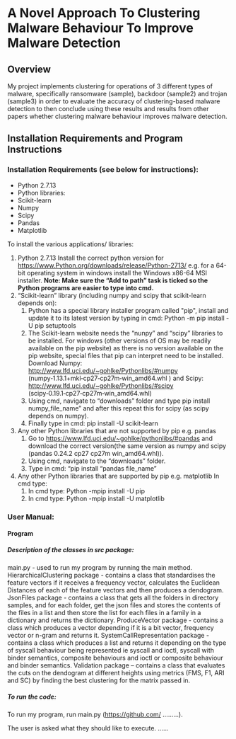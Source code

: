 # A Novel Approach To Clustering Malware Behaviour To Improve Malware Detection

## Overview

My project implements clustering for operations of 3 different types of malware, specifically ransomware (sample), backdoor (sample2) and trojan (sample3) in order to evaluate the accuracy of clustering-based malware detection to then conclude using these results and results from other papers whether clustering malware behaviour improves malware detection. 

## Installation Requirements and Program Instructions

### Installation Requirements (see below for instructions):
*   Python 2.7.13
*   Python libraries: 
*   Scikit-learn
* Numpy
* Scipy
* Pandas
* Matplotlib 

To install the various applications/ libraries:

1.  Python 2.7.13
Install the correct python version for https://www.Python.org/downloads/release/Python-2713/  e.g. for a 64-bit operating system in windows install the Windows x86-64 MSI installer. **Note: Make sure the “Add to path” task is ticked so the Python programs are easier to type into cmd.** 
2.  “Scikit-learn” library (including numpy and scipy that scikit-learn depends on):
    1. Python has a special library installer program called "pip", install and update it to its latest version by typing in cmd: Python -m pip install -U pip setuptools
    2. The Scikit-learn website needs the “nunpy” and “scipy” libraries to be installed. For windows (other versions of OS may be readily available on the pip website) as there is no version available on the pip website, special files that pip can interpret need to be installed. Download Numpy: http://www.lfd.uci.edu/~gohlke/Pythonlibs/#numpy  (numpy‑1.13.1+mkl‑cp27‑cp27m‑win_amd64.whl ) and Scipy: http://www.lfd.uci.edu/~gohlke/Pythonlibs/#scipy  (scipy‑0.19.1‑cp27‑cp27m‑win_amd64.whl)
    3. Using cmd, navigate to “downloads” folder and type pip install numpy_file_name” and after this repeat this for scipy (as scipy depends on numpy).
    4. Finally type in cmd: pip install -U scikit-learn
3.  Any other Python libraries that are not supported by pip e.g. pandas
    1. Go to https://www.lfd.uci.edu/~gohlke/pythonlibs/#pandas and download the correct version(the same version as numpy and scipy (pandas 0.24.2 cp27 cp27m win_amd64.whl)).
    2. Using cmd, navigate to the “downloads” folder.
    3. Type in cmd: “pip install “pandas file_name”
4.  Any other Python libraries that are supported by pip e.g. matplotlib
In cmd type:
    1. In cmd type: Python -mpip install -U pip
    2. In cmd type: Python -mpip install -U matplotlib 


### User Manual:

#### Program

##### Description of the classes in src package:

main.py -  used to run my program by running the main method. 
HierarchicalClustering package - contains a class that standardises the feature vectors if it receives a frequency vector, calculates the Euclidean Distances of each of the feature vectors and then produces a dendogram.
JsonFiles package - contains a class that gets all the folders in directory samples, and for each folder, get the json files and stores the contents of the files in a list and then store the list for each files in a family in a dictionary and returns the dictionary.
ProduceVector package - contains a class which produces a vector depending if it is a bit vector, frequency vector or n-gram and returns it.
SystemCallRepresentation package - contains a class which produces a list and returns it depending on the type of syscall behaviour being  represented ie syscall and ioctl, syscall with binder semantics, composite behaviours and ioctl or composite behaviour and binder semantics.
Validation package – contains a class that evaluates the cuts on the dendogram at different heights using metrics (FMS, F1, ARI and SC) by finding the best clustering for the matrix passed in.

##### To run the code:

To run my program, run main.py (https://github.com/ .........).

The user is asked what they should like to execute. ...... 